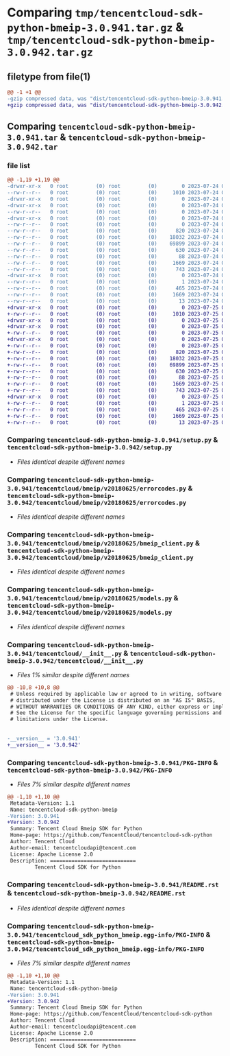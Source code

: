 # Comparing `tmp/tencentcloud-sdk-python-bmeip-3.0.941.tar.gz` & `tmp/tencentcloud-sdk-python-bmeip-3.0.942.tar.gz`

## filetype from file(1)

```diff
@@ -1 +1 @@
-gzip compressed data, was "dist/tencentcloud-sdk-python-bmeip-3.0.941.tar", last modified: Mon Jul 24 00:31:19 2023, max compression
+gzip compressed data, was "dist/tencentcloud-sdk-python-bmeip-3.0.942.tar", last modified: Tue Jul 25 04:12:02 2023, max compression
```

## Comparing `tencentcloud-sdk-python-bmeip-3.0.941.tar` & `tencentcloud-sdk-python-bmeip-3.0.942.tar`

### file list

```diff
@@ -1,19 +1,19 @@
-drwxr-xr-x   0 root         (0) root         (0)        0 2023-07-24 00:31:19.000000 tencentcloud-sdk-python-bmeip-3.0.941/
--rw-r--r--   0 root         (0) root         (0)     1010 2023-07-24 00:31:18.000000 tencentcloud-sdk-python-bmeip-3.0.941/setup.py
-drwxr-xr-x   0 root         (0) root         (0)        0 2023-07-24 00:31:19.000000 tencentcloud-sdk-python-bmeip-3.0.941/tencentcloud/
-drwxr-xr-x   0 root         (0) root         (0)        0 2023-07-24 00:31:19.000000 tencentcloud-sdk-python-bmeip-3.0.941/tencentcloud/bmeip/
--rw-r--r--   0 root         (0) root         (0)        0 2023-07-24 00:31:18.000000 tencentcloud-sdk-python-bmeip-3.0.941/tencentcloud/bmeip/__init__.py
-drwxr-xr-x   0 root         (0) root         (0)        0 2023-07-24 00:31:19.000000 tencentcloud-sdk-python-bmeip-3.0.941/tencentcloud/bmeip/v20180625/
--rw-r--r--   0 root         (0) root         (0)        0 2023-07-24 00:31:18.000000 tencentcloud-sdk-python-bmeip-3.0.941/tencentcloud/bmeip/v20180625/__init__.py
--rw-r--r--   0 root         (0) root         (0)      820 2023-07-24 00:31:18.000000 tencentcloud-sdk-python-bmeip-3.0.941/tencentcloud/bmeip/v20180625/errorcodes.py
--rw-r--r--   0 root         (0) root         (0)    18032 2023-07-24 00:31:18.000000 tencentcloud-sdk-python-bmeip-3.0.941/tencentcloud/bmeip/v20180625/bmeip_client.py
--rw-r--r--   0 root         (0) root         (0)    69899 2023-07-24 00:31:18.000000 tencentcloud-sdk-python-bmeip-3.0.941/tencentcloud/bmeip/v20180625/models.py
--rw-r--r--   0 root         (0) root         (0)      630 2023-07-24 00:31:18.000000 tencentcloud-sdk-python-bmeip-3.0.941/tencentcloud/__init__.py
--rw-r--r--   0 root         (0) root         (0)       88 2023-07-24 00:31:19.000000 tencentcloud-sdk-python-bmeip-3.0.941/setup.cfg
--rw-r--r--   0 root         (0) root         (0)     1669 2023-07-24 00:31:19.000000 tencentcloud-sdk-python-bmeip-3.0.941/PKG-INFO
--rw-r--r--   0 root         (0) root         (0)      743 2023-07-24 00:31:18.000000 tencentcloud-sdk-python-bmeip-3.0.941/README.rst
-drwxr-xr-x   0 root         (0) root         (0)        0 2023-07-24 00:31:19.000000 tencentcloud-sdk-python-bmeip-3.0.941/tencentcloud_sdk_python_bmeip.egg-info/
--rw-r--r--   0 root         (0) root         (0)        1 2023-07-24 00:31:19.000000 tencentcloud-sdk-python-bmeip-3.0.941/tencentcloud_sdk_python_bmeip.egg-info/dependency_links.txt
--rw-r--r--   0 root         (0) root         (0)      465 2023-07-24 00:31:19.000000 tencentcloud-sdk-python-bmeip-3.0.941/tencentcloud_sdk_python_bmeip.egg-info/SOURCES.txt
--rw-r--r--   0 root         (0) root         (0)     1669 2023-07-24 00:31:19.000000 tencentcloud-sdk-python-bmeip-3.0.941/tencentcloud_sdk_python_bmeip.egg-info/PKG-INFO
--rw-r--r--   0 root         (0) root         (0)       13 2023-07-24 00:31:19.000000 tencentcloud-sdk-python-bmeip-3.0.941/tencentcloud_sdk_python_bmeip.egg-info/top_level.txt
+drwxr-xr-x   0 root         (0) root         (0)        0 2023-07-25 04:12:02.000000 tencentcloud-sdk-python-bmeip-3.0.942/
+-rw-r--r--   0 root         (0) root         (0)     1010 2023-07-25 04:12:02.000000 tencentcloud-sdk-python-bmeip-3.0.942/setup.py
+drwxr-xr-x   0 root         (0) root         (0)        0 2023-07-25 04:12:02.000000 tencentcloud-sdk-python-bmeip-3.0.942/tencentcloud/
+drwxr-xr-x   0 root         (0) root         (0)        0 2023-07-25 04:12:02.000000 tencentcloud-sdk-python-bmeip-3.0.942/tencentcloud/bmeip/
+-rw-r--r--   0 root         (0) root         (0)        0 2023-07-25 04:12:02.000000 tencentcloud-sdk-python-bmeip-3.0.942/tencentcloud/bmeip/__init__.py
+drwxr-xr-x   0 root         (0) root         (0)        0 2023-07-25 04:12:02.000000 tencentcloud-sdk-python-bmeip-3.0.942/tencentcloud/bmeip/v20180625/
+-rw-r--r--   0 root         (0) root         (0)        0 2023-07-25 04:12:02.000000 tencentcloud-sdk-python-bmeip-3.0.942/tencentcloud/bmeip/v20180625/__init__.py
+-rw-r--r--   0 root         (0) root         (0)      820 2023-07-25 04:12:02.000000 tencentcloud-sdk-python-bmeip-3.0.942/tencentcloud/bmeip/v20180625/errorcodes.py
+-rw-r--r--   0 root         (0) root         (0)    18032 2023-07-25 04:12:02.000000 tencentcloud-sdk-python-bmeip-3.0.942/tencentcloud/bmeip/v20180625/bmeip_client.py
+-rw-r--r--   0 root         (0) root         (0)    69899 2023-07-25 04:12:02.000000 tencentcloud-sdk-python-bmeip-3.0.942/tencentcloud/bmeip/v20180625/models.py
+-rw-r--r--   0 root         (0) root         (0)      630 2023-07-25 04:12:02.000000 tencentcloud-sdk-python-bmeip-3.0.942/tencentcloud/__init__.py
+-rw-r--r--   0 root         (0) root         (0)       88 2023-07-25 04:12:02.000000 tencentcloud-sdk-python-bmeip-3.0.942/setup.cfg
+-rw-r--r--   0 root         (0) root         (0)     1669 2023-07-25 04:12:02.000000 tencentcloud-sdk-python-bmeip-3.0.942/PKG-INFO
+-rw-r--r--   0 root         (0) root         (0)      743 2023-07-25 04:12:02.000000 tencentcloud-sdk-python-bmeip-3.0.942/README.rst
+drwxr-xr-x   0 root         (0) root         (0)        0 2023-07-25 04:12:02.000000 tencentcloud-sdk-python-bmeip-3.0.942/tencentcloud_sdk_python_bmeip.egg-info/
+-rw-r--r--   0 root         (0) root         (0)        1 2023-07-25 04:12:02.000000 tencentcloud-sdk-python-bmeip-3.0.942/tencentcloud_sdk_python_bmeip.egg-info/dependency_links.txt
+-rw-r--r--   0 root         (0) root         (0)      465 2023-07-25 04:12:02.000000 tencentcloud-sdk-python-bmeip-3.0.942/tencentcloud_sdk_python_bmeip.egg-info/SOURCES.txt
+-rw-r--r--   0 root         (0) root         (0)     1669 2023-07-25 04:12:02.000000 tencentcloud-sdk-python-bmeip-3.0.942/tencentcloud_sdk_python_bmeip.egg-info/PKG-INFO
+-rw-r--r--   0 root         (0) root         (0)       13 2023-07-25 04:12:02.000000 tencentcloud-sdk-python-bmeip-3.0.942/tencentcloud_sdk_python_bmeip.egg-info/top_level.txt
```

### Comparing `tencentcloud-sdk-python-bmeip-3.0.941/setup.py` & `tencentcloud-sdk-python-bmeip-3.0.942/setup.py`

 * *Files identical despite different names*

### Comparing `tencentcloud-sdk-python-bmeip-3.0.941/tencentcloud/bmeip/v20180625/errorcodes.py` & `tencentcloud-sdk-python-bmeip-3.0.942/tencentcloud/bmeip/v20180625/errorcodes.py`

 * *Files identical despite different names*

### Comparing `tencentcloud-sdk-python-bmeip-3.0.941/tencentcloud/bmeip/v20180625/bmeip_client.py` & `tencentcloud-sdk-python-bmeip-3.0.942/tencentcloud/bmeip/v20180625/bmeip_client.py`

 * *Files identical despite different names*

### Comparing `tencentcloud-sdk-python-bmeip-3.0.941/tencentcloud/bmeip/v20180625/models.py` & `tencentcloud-sdk-python-bmeip-3.0.942/tencentcloud/bmeip/v20180625/models.py`

 * *Files identical despite different names*

### Comparing `tencentcloud-sdk-python-bmeip-3.0.941/tencentcloud/__init__.py` & `tencentcloud-sdk-python-bmeip-3.0.942/tencentcloud/__init__.py`

 * *Files 1% similar despite different names*

```diff
@@ -10,8 +10,8 @@
 # Unless required by applicable law or agreed to in writing, software
 # distributed under the License is distributed on an "AS IS" BASIS,
 # WITHOUT WARRANTIES OR CONDITIONS OF ANY KIND, either express or implied.
 # See the License for the specific language governing permissions and
 # limitations under the License.
 
 
-__version__ = '3.0.941'
+__version__ = '3.0.942'
```

### Comparing `tencentcloud-sdk-python-bmeip-3.0.941/PKG-INFO` & `tencentcloud-sdk-python-bmeip-3.0.942/PKG-INFO`

 * *Files 7% similar despite different names*

```diff
@@ -1,10 +1,10 @@
 Metadata-Version: 1.1
 Name: tencentcloud-sdk-python-bmeip
-Version: 3.0.941
+Version: 3.0.942
 Summary: Tencent Cloud Bmeip SDK for Python
 Home-page: https://github.com/TencentCloud/tencentcloud-sdk-python
 Author: Tencent Cloud
 Author-email: tencentcloudapi@tencent.com
 License: Apache License 2.0
 Description: ============================
         Tencent Cloud SDK for Python
```

### Comparing `tencentcloud-sdk-python-bmeip-3.0.941/README.rst` & `tencentcloud-sdk-python-bmeip-3.0.942/README.rst`

 * *Files identical despite different names*

### Comparing `tencentcloud-sdk-python-bmeip-3.0.941/tencentcloud_sdk_python_bmeip.egg-info/PKG-INFO` & `tencentcloud-sdk-python-bmeip-3.0.942/tencentcloud_sdk_python_bmeip.egg-info/PKG-INFO`

 * *Files 7% similar despite different names*

```diff
@@ -1,10 +1,10 @@
 Metadata-Version: 1.1
 Name: tencentcloud-sdk-python-bmeip
-Version: 3.0.941
+Version: 3.0.942
 Summary: Tencent Cloud Bmeip SDK for Python
 Home-page: https://github.com/TencentCloud/tencentcloud-sdk-python
 Author: Tencent Cloud
 Author-email: tencentcloudapi@tencent.com
 License: Apache License 2.0
 Description: ============================
         Tencent Cloud SDK for Python
```

